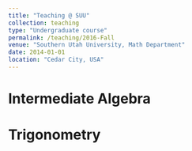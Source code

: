 ```yaml
---
title: "Teaching @ SUU"
collection: teaching
type: "Undergraduate course"
permalink: /teaching/2016-Fall
venue: "Southern Utah University, Math Department"
date: 2014-01-01
location: "Cedar City, USA"
---
```


Intermediate Algebra
=====

Trigonometry
======
